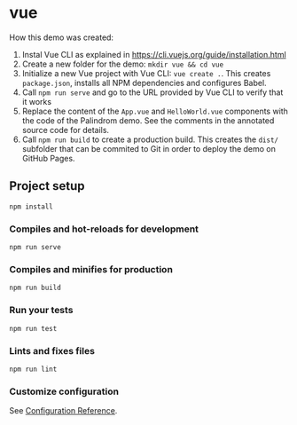 # vue

How this demo was created:

1. Instal Vue CLI as explained in https://cli.vuejs.org/guide/installation.html
2. Create a new folder for the demo: `mkdir vue && cd vue`
3. Initialize a new Vue project with Vue CLI: `vue create .`. This creates `package.json`, installs all NPM dependencies and configures Babel.
4. Call `npm run serve` and go to the URL provided by Vue CLI to verify that it works
5. Replace the content of the `App.vue` and `HelloWorld.vue` components with the code of the Palindrom demo. See the  comments in the annotated source code for details.
6. Call `npm run build` to create a production build. This creates the `dist/` subfolder that can be commited to Git in order to deploy the demo on GitHub Pages.

## Project setup
```
npm install
```

### Compiles and hot-reloads for development
```
npm run serve
```

### Compiles and minifies for production
```
npm run build
```

### Run your tests
```
npm run test
```

### Lints and fixes files
```
npm run lint
```

### Customize configuration
See [Configuration Reference](https://cli.vuejs.org/config/).
